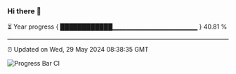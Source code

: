 ### Hi there 👋

⏳ Year progress { ████████████▁▁▁▁▁▁▁▁▁▁▁▁▁▁▁▁▁▁ } 40.81 %

---

⏰ Updated on Wed, 29 May 2024 08:38:35 GMT

![Progress Bar CI](https://github.com/IshwaranRudhara/GIT-ACTION/workflows/Progress%20Bar%20CI/badge.svg)
